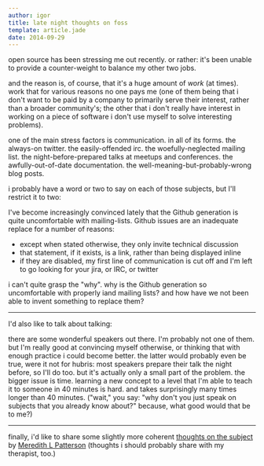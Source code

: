 ```yaml
---
author: igor
title: late night thoughts on foss
template: article.jade
date: 2014-09-29
---
```


open source has been stressing me out recently. or rather: it's been unable to
provide a counter-weight to balance my other two jobs.

<span class="more"></span>

and the reason is, of course, that it's a huge amount of *work* (at times).
work that for various reasons no one pays me (one of them being that i don't
want to be paid by a company to primarily serve their interest, rather than a
broader community's; the other that i don't really have interest in working on
a piece of software i don't use myself to solve interesting problems).

one of the main stress factors is communication. in all of its forms.
the always-on twitter. the easily-offended irc. the woefully-neglected mailing
list. the night-before-prepared talks at meetups and conferences. the
awfully-out-of-date documentation. the well-meaning-but-probably-wrong blog
posts.

i probably have a word or two to say on each of those subjects, but I'll restrict it to two:

I've become increasingly convinced lately that the Github generation is quite
uncomfortable with mailing-lists. Github issues are an inadequate replace for a
number of reasons:

* except when stated otherwise, they only invite technical discussion
* that statement, if it exists, is a link, rather than being displayed inline
* if they are disabled, my first line of communication is cut off and I'm left
  to go looking for your jira, or IRC, or twitter

i can't quite grasp the "why". why is the Github generation so uncomfortable
with properly iand mailing lists? and how have we not been able to invent
something to replace them?

---

I'd also like to talk about talking: 

there are some wonderful speakers out there. I'm probably not one of them. but
I'm really good at convincing myself otherwise, or thinking that with enough
practice i could become better. the latter would probably even be true, were it
not for hubris: most speakers prepare their talk the night before, so I'll do
too. but it's actually only a small part of the problem. the bigger issue is
time. learning a new concept to a level that I'm able to teach it to someone in
40 minutes is hard. and takes surprisingly many times longer than 40 minutes.
("wait," you say: "why don't you just speak on subjects that you already know
about?" because, what good would that be to me?)

---

finally, i'd like to share some slightly more coherent [thoughts on the
subject](https://medium.com/message/how-i-explained-heartbleed-to-my-therapist-4c1dbcbe1099)
by [Meredith L Patterson](https://twitter.com/maradydd) (thoughts i should
probably share with my therapist, too.)
